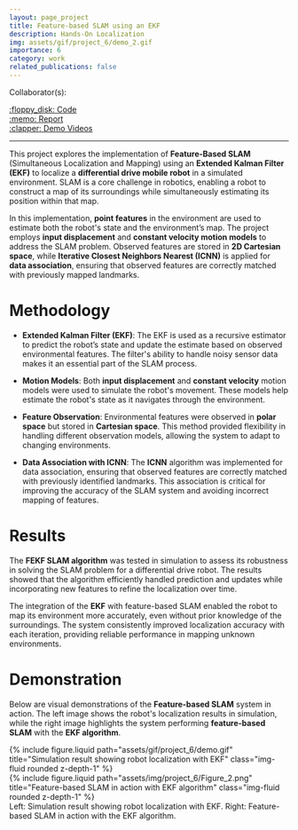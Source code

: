 ```yaml
---
layout: page_project
title: Feature-based SLAM using an EKF
description: Hands-On Localization
img: assets/gif/project_6/demo_2.gif
importance: 6
category: work
related_publications: false
---
```


Collaborator(s):


<div class="row justify-content-sm-left">
    <div class="col-sm-2 mt-3 mt-md-0">
        <a href="https://github.com/patweatharva/ROS-LLM/tree/more_contrib_pi/">:floppy_disk: Code</a>
    </div>
    <div class="col-sm-2 mt-3 mt-md-0">
        <a href="https://github.com/patweatharva/ROS-LLM/blob/more_contrib_pi/documents/report.pdf">:memo: Report</a>
    </div>
    <div class="col-sm-2 mt-3 mt-md-0">
        <a href="https://www.youtube.com/watch?v=zJ5sWc6eFO8">:clapper: Demo Videos</a>
    </div>
</div>

---

This project explores the implementation of **Feature-Based SLAM** (Simultaneous Localization and Mapping) using an **Extended Kalman Filter (EKF)** to localize a **differential drive mobile robot** in a simulated environment. SLAM is a core challenge in robotics, enabling a robot to construct a map of its surroundings while simultaneously estimating its position within that map.

In this implementation, **point features** in the environment are used to estimate both the robot's state and the environment’s map. The project employs **input displacement** and **constant velocity motion models** to address the SLAM problem. Observed features are stored in **2D Cartesian space**, while **Iterative Closest Neighbors Nearest (ICNN)** is applied for **data association**, ensuring that observed features are correctly matched with previously mapped landmarks.

# Methodology

- **Extended Kalman Filter (EKF)**: The EKF is used as a recursive estimator to predict the robot’s state and update the estimate based on observed environmental features. The filter's ability to handle noisy sensor data makes it an essential part of the SLAM process.
- **Motion Models**: Both **input displacement** and **constant velocity** motion models were used to simulate the robot's movement. These models help estimate the robot's state as it navigates through the environment.

- **Feature Observation**: Environmental features were observed in **polar space** but stored in **Cartesian space**. This method provided flexibility in handling different observation models, allowing the system to adapt to changing environments.

- **Data Association with ICNN**: The **ICNN** algorithm was implemented for data association, ensuring that observed features are correctly matched with previously identified landmarks. This association is critical for improving the accuracy of the SLAM system and avoiding incorrect mapping of features.

# Results

The **FEKF SLAM algorithm** was tested in simulation to assess its robustness in solving the SLAM problem for a differential drive robot. The results showed that the algorithm efficiently handled prediction and updates while incorporating new features to refine the localization over time.

The integration of the **EKF** with feature-based SLAM enabled the robot to map its environment more accurately, even without prior knowledge of the surroundings. The system consistently improved localization accuracy with each iteration, providing reliable performance in mapping unknown environments.

# Demonstration

Below are visual demonstrations of the **Feature-based SLAM** system in action. The left image shows the robot's localization results in simulation, while the right image highlights the system performing **feature-based SLAM** with the **EKF algorithm**.

<div class="row justify-content-sm-center">
    <div class="col-sm-6 mt-3 mt-md-0">
        {% include figure.liquid path="assets/gif/project_6/demo.gif" title="Simulation result showing robot localization with EKF" class="img-fluid rounded z-depth-1" %}
    </div>
    <div class="col-sm-6 mt-3 mt-md-0">
        {% include figure.liquid path="assets/img/project_6/Figure_2.png" title="Feature-based SLAM in action with EKF algorithm" class="img-fluid rounded z-depth-1" %}
    </div>
</div>
<div class="caption">
    Left: Simulation result showing robot localization with EKF. Right: Feature-based SLAM in action with the EKF algorithm.
</div>

<!-- # Conclusion
The implementation of **Feature-Based SLAM using EKF** demonstrates a solid foundation for advancing SLAM in autonomous robots. The integration of feature observations, motion models, and data association with **ICNN** helped to enhance the mapping accuracy and localization in environments without prior map knowledge. This approach lays the groundwork for solving more complex SLAM problems and paves the way for further research and development in autonomous navigation. -->